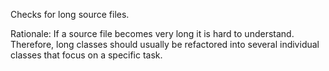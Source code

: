 Checks for long source files.

Rationale: If a source file becomes very long it is hard to understand.
Therefore, long classes should usually be refactored into several
individual classes that focus on a specific task.
